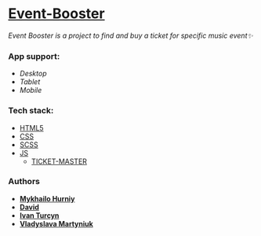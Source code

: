 # [Event-Booster](https://miha77777ua.github.io/Event-Booster/)

*Event Booster is a project to find and buy a ticket for specific music event✨*

### App support:

- *Desktop*
- *Tablet*
- *Mobile*

### Tech stack:

- [HTML5](https://en.wikipedia.org/wiki/HTML5)
- [CSS](https://en.wikipedia.org/wiki/CSS)
- [SCSS](https://sass-lang.com/)
- [JS](https://uk.wikipedia.org/wiki/JavaScript)
  - [TICKET-MASTER](https://developer.ticketmaster.com/products-and-docs/apis/discovery-api/v2/)

### Authors

- [**Mykhailo Hurniy**](https://github.com/Miha77777ua)
- [**David**](https://github.com/SherlokHolmss)
- [**Ivan Turcyn**](https://github.com/IvanTurcyn15)
- [**Vladyslava Martyniuk**](https://github.com/vladyslava-martyniuk)


